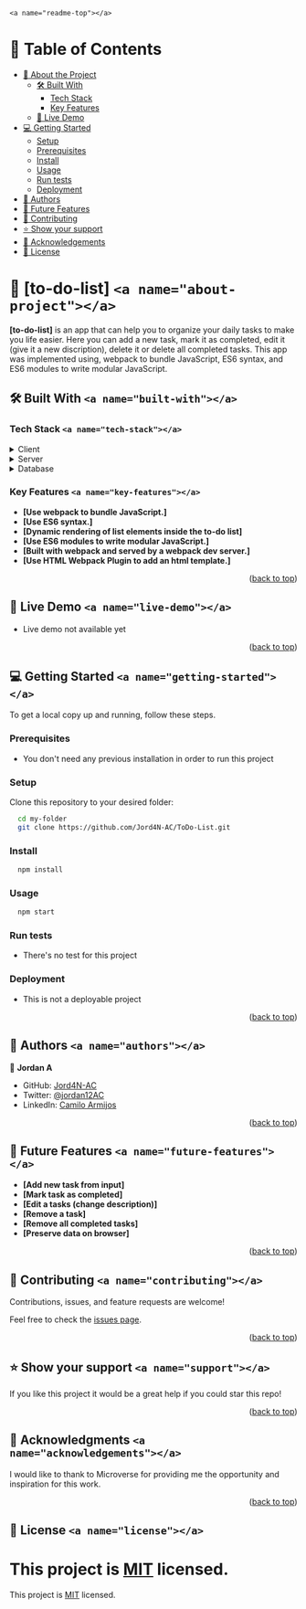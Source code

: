 `<a name="readme-top"></a>`

# 📗 Table of Contents

- [📖 About the Project](#about-project)
  - [🛠 Built With](#built-with)
    - [Tech Stack](#tech-stack)
    - [Key Features](#key-features)
  - [🚀 Live Demo](#live-demo)
- [💻 Getting Started](#getting-started)
  - [Setup](#setup)
  - [Prerequisites](#prerequisites)
  - [Install](#install)
  - [Usage](#usage)
  - [Run tests](#run-tests)
  - [Deployment](#deployment)
- [👥 Authors](#authors)
- [🔭 Future Features](#future-features)
- [🤝 Contributing](#contributing)
- [⭐️ Show your support](#support)
- [🙏 Acknowledgements](#acknowledgements)
- [📝 License](#license)

# 📖 [to-do-list] `<a name="about-project"></a>`

**[to-do-list]** is an app that can help you to organize your daily tasks to make you life easier. Here you can add a new task, mark it as completed, edit it (give it a new discription), delete it or delete all completed tasks. This app was implemented using, webpack to bundle JavaScript, ES6 syntax, and ES6 modules to write modular JavaScript.

## 🛠 Built With `<a name="built-with"></a>`

### Tech Stack `<a name="tech-stack"></a>`

<details>
  <summary>Client</summary>
  <ul>
    <li>HTML</li>
    <li>CSS</li>
    <li>JavaScript</li>
  </ul>
</details>

<details>
  <summary>Server</summary>
  <ul>
    <li>Webpack Dev Server</li>
  </ul>
</details>

<details>
<summary>Database</summary>
  <ul>
    <li>No database was used in this project.</li>
  </ul>
</details>

### Key Features `<a name="key-features"></a>`

- **[Use webpack to bundle JavaScript.]**
- **[Use ES6 syntax.]**
- **[Dynamic rendering of list elements inside the to-do list]**
- **[Use ES6 modules to write modular JavaScript.]**
- **[Built with webpack and served by a webpack dev server.]**
- **[Use HTML Webpack Plugin to add an html template.]**

<p align="right">(<a href="#readme-top">back to top</a>)</p>

## 🚀 Live Demo `<a name="live-demo"></a>`

- Live demo not available yet

<p align="right">(<a href="#readme-top">back to top</a>)</p>

## 💻 Getting Started `<a name="getting-started"></a>`

To get a local copy up and running, follow these steps.

### Prerequisites

- You don't need any previous installation in order to run this project

### Setup

Clone this repository to your desired folder:

```sh
  cd my-folder
  git clone https://github.com/Jord4N-AC/ToDo-List.git
```

### Install

```sh
  npm install
```

### Usage

```sh
  npm start
```

### Run tests

- There's no test for this project

### Deployment

- This is not a deployable project

<p align="right">(<a href="#readme-top">back to top</a>)</p>

## 👥 Authors `<a name="authors"></a>`

👤 **Jordan A**

- GitHub: [Jord4N-AC](https://github.com/Jord4N-AC)
- Twitter: [@jordan12AC](https://twitter.com/jordan12AC)
- LinkedIn: [Camilo Armijos](https://www.linkedin.com/in/camilo-armijos-2b9648197)

<p align="right">(<a href="#readme-top">back to top</a>)</p>

## 🔭 Future Features `<a name="future-features"></a>`

- **[Add new task from input]**
- **[Mark task as completed]**
- **[Edit a tasks (change description)]**
- **[Remove a task]**
- **[Remove all completed tasks]**
- **[Preserve data on browser]**

<p align="right">(<a href="#readme-top">back to top</a>)</p>

## 🤝 Contributing `<a name="contributing"></a>`

Contributions, issues, and feature requests are welcome!

Feel free to check the [issues page](../../issues/).

<p align="right">(<a href="#readme-top">back to top</a>)</p>

## ⭐️ Show your support `<a name="support"></a>`

If you like this project it would be a great help if you could star this repo!

<p align="right">(<a href="#readme-top">back to top</a>)</p>

## 🙏 Acknowledgments `<a name="acknowledgements"></a>`

I would like to thank to Microverse for providing me the opportunity and inspiration for this work.

<p align="right">(<a href="#readme-top">back to top</a>)</p>

## 📝 License `<a name="license"></a>`


This project is [MIT](./LICENSE) licensed.
=============================

This project is [MIT](./LICENSE) licensed.
